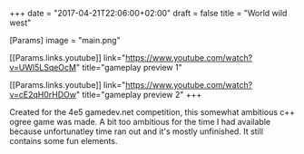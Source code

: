 +++
date = "2017-04-21T22:06:00+02:00"
draft = false
title = "World wild west"

[Params]
image = "main.png"

[[Params.links.youtube]]
link="https://www.youtube.com/watch?v=UWl5LSqeOcM"
title="gameplay preview 1"

[[Params.links.youtube]]
link="https://www.youtube.com/watch?v=cE2qH0rHDOw"
title="gameplay preview 2"
+++

Created for the 4e5 gamedev.net competition, this somewhat ambitious c++ ogree game was made. A bit too ambitious for the time I had available because unfortunatley time ran out and it's mostly unfinished. It still contains some fun elements.
